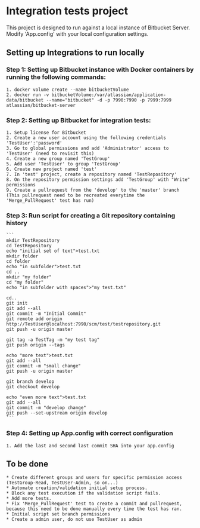 ﻿# Integration tests project

This project is designed to run against a local instance of Bitbucket Server.
Modify 'App.config' with your local configuration settings.

## Setting up Integrations to run locally
	
### Step 1: Setting up Bitbucket instance with Docker containers by running the following commands:
	1. docker volume create --name bitbucketVolume
	2. docker run -v bitbucketVolume:/var/atlassian/application-data/bitbucket --name="bitbucket" -d -p 7990:7990 -p 7999:7999 atlassian/bitbucket-server

### Step 2: Setting up Bitbucket for integration tests:
	1. Setup license for Bitbucket
	2. Create a new user account using the following credentials 'TestUser':'password'
	3. Go to global permissions and add 'Administrator' access to 'TestUser' (need to revisit this)
	4. Create a new group named 'TestGroup'
	5. Add user 'TestUser' to group 'TestGroup'
	6. Create new project named 'test'
	7. In 'test' project, create a repository named 'TestRepository'
	8. On the repository permission settings add 'TestGroup' with "Write" permissions 
	9. Create a pullrequest from the 'develop' to the 'master' branch (This pullrequest need to be recreated everytime the 'Merge_PullRequest' test has run)

### Step 3: Run script for creating a Git repository containing history
	```
	mkdir TestRepository
	cd TestRepository
	echo "initial set of text">test.txt
	mkdir folder
	cd folder
	echo "in subfolder">test.txt
	cd ..
	mkdir "my folder"
	cd "my folder"
	echo "in subfolder with spaces">"my test.txt"

	cd..
	git init
	git add --all
	git commit -m "Initial Commit"
	git remote add origin http://TestUser@localhost:7990/scm/test/testrepository.git
	git push -u origin master

	git tag -a TestTag -m "my test tag"
	git push origin --tags

	echo "more text">test.txt
	git add --all
	git commit -m "small change"
	git push -u origin master

	git branch develop
	git checkout develop

	echo "even more text">test.txt
	git add --all
	git commit -m "develop change"
	git push --set-upstream origin develop
	```

### Step 4: Setting up App.config with correct configuration
	1. Add the last and second last commit SHA into your app.config

## To be done
	* Create different groups and users for specific permission access (TestGroup-Read, TestUser-Admin, so on...)
	* Automate creation/validation initial setup process.
	* Block any test execution if the validation script fails.
	* Add more tests.
	* Fix 'Merge_PullRequest' test to create a commit and pullrequest, because this need to be done manually every time the test has ran.
	* Initial script set branch permissions
	* Create a admin user, do not use TestUser as admin